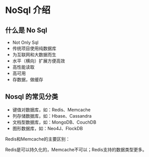 # NoSql 介绍



## 什么是 No Sql 

- Not Only Sql
- 传统项目使用纯数据库
- 为互联网和大数据而生
- 水平（横向）扩展方便高效
- 高性能读取
- 高可用
- 存数据，做缓存



## Nosql 的常见分类

- 键值对数据库，如：Redis、Memcache
- 列存储数据库，如：Hbase、Cassandra
- 文档型数据库，如：MongoDB、CouchDB
- 图形数据库，如：Neo4J、FlockDB



Redis和Memcache的主要区别：

Redis是可以持久化的，Memcache不可以；Redis支持的数据类型更多。
